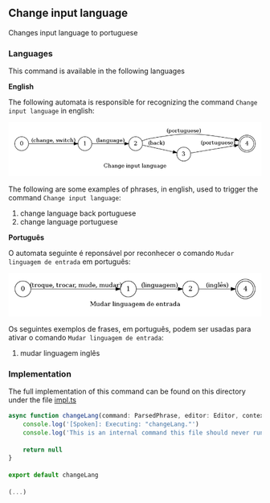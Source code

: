 ## Change input language

Changes input language to portuguese

### Languages

This command is available in the following languages

**English**

The following automata is responsible for recognizing the command `Change input language` in english:

![English](phrase_en-US.png)

The following are some examples of phrases, in english, used to trigger the command `Change input language`:

1. change language back portuguese
2. change language portuguese

**Português**

O automata seguinte é reponsável por reconhecer o comando `Mudar linguagem de entrada` em português:

![Português](phrase_pt-BR.png)

Os seguintes exemplos de frases, em português, podem ser usadas para ativar o comando `Mudar linguagem de entrada`:

1. mudar linguagem inglês

### Implementation

The full implementation of this command can be found on this directory under the file [impl.ts](impl.ts)

```typescript
async function changeLang(command: ParsedPhrase, editor: Editor, context: {}) {
    console.log('[Spoken]: Executing: "changeLang."')
    console.log('This is an internal command this file should never run!')

    return null
}

export default changeLang

(...)
```